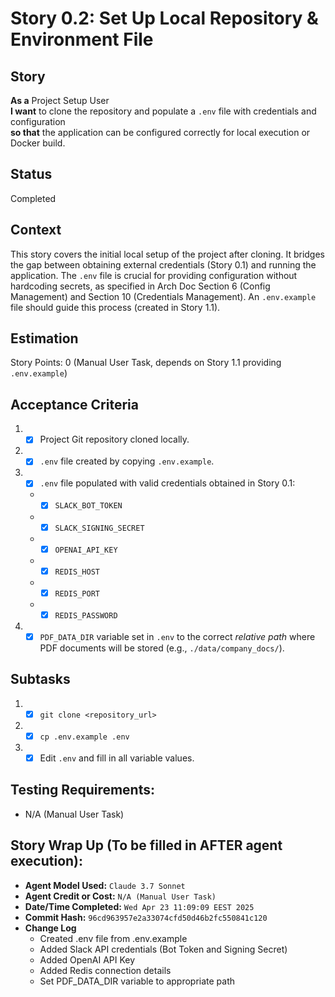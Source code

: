 # Story 0.2: Set Up Local Repository & Environment File

## Story

**As a** Project Setup User\
**I want** to clone the repository and populate a `.env` file with credentials and configuration\
**so that** the application can be configured correctly for local execution or Docker build.

## Status

Completed

## Context

This story covers the initial local setup of the project after cloning. It bridges the gap between obtaining external credentials (Story 0.1) and running the application. The `.env` file is crucial for providing configuration without hardcoding secrets, as specified in Arch Doc Section 6 (Config Management) and Section 10 (Credentials Management). An `.env.example` file should guide this process (created in Story 1.1).

## Estimation

Story Points: 0 (Manual User Task, depends on Story 1.1 providing `.env.example`)

## Acceptance Criteria

1.  - [x] Project Git repository cloned locally.
2.  - [x] `.env` file created by copying `.env.example`.
3.  - [x] `.env` file populated with valid credentials obtained in Story 0.1:
    *   - [x] `SLACK_BOT_TOKEN`
    *   - [x] `SLACK_SIGNING_SECRET`
    *   - [x] `OPENAI_API_KEY`
    *   - [x] `REDIS_HOST`
    *   - [x] `REDIS_PORT`
    *   - [x] `REDIS_PASSWORD`
4.  - [x] `PDF_DATA_DIR` variable set in `.env` to the correct *relative path* where PDF documents will be stored (e.g., `./data/company_docs/`).

## Subtasks

1.  - [x] `git clone <repository_url>`
2.  - [x] `cp .env.example .env`
3.  - [x] Edit `.env` and fill in all variable values.

## Testing Requirements:

*   N/A (Manual User Task)

## Story Wrap Up (To be filled in AFTER agent execution):

*   **Agent Model Used:** `Claude 3.7 Sonnet`
*   **Agent Credit or Cost:** `N/A (Manual User Task)`
*   **Date/Time Completed:** `Wed Apr 23 11:09:09 EEST 2025`
*   **Commit Hash:** `96cd963957e2a33074cfd50d46b2fc550841c120`
*   **Change Log**
    *   Created .env file from .env.example
    *   Added Slack API credentials (Bot Token and Signing Secret)
    *   Added OpenAI API Key
    *   Added Redis connection details
    *   Set PDF_DATA_DIR variable to appropriate path 